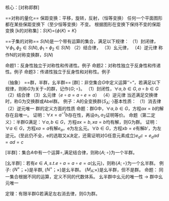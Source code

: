 核心：[对称即群]

==对称的量化==
保距变换：平移，旋转，反射，（恒等变换）
任何一个平面图形都在某些保距变换下（至少恒等变换）不变。
根据图形在变换下保持不变的保距变换
[k的对称集]：$S(K)$={$\phi(K)=K$}

==子集的对称==
$S(N)$是一个带有运算的集合，满足以下规律：
	（1）封闭律，$\forall \phi_{1},\phi_{2} \in S(N),\phi_{1} \circ \phi_{2} \in S(N)$
	（2）结合律，
	（3）幺元律，
	（4）逆元律
称作N的对称变换群，$S(N)$

命题1：反身性独立于对称性和传递性。例子
命题2：对称性独立于反身性和传递性。例子
命题3：传递性独立于反身性和对称性。例子

（抽象）
==群，半群，幺半群==
[群]：非空集合$G$中定义运算‘’$\circ$“，若满足以下规律，则称$G$为关于$\circ$的群，记作{$G;\circ$}。
	（1）封闭性，$\forall a,b \in G,a \circ b\in G$
	（2）结合律
	（3）幺元律（$e \circ a =a \circ e=a$）
	（4）逆元律
	当还满足交换律时，称G为交换群或Abel群。
	例子：A的全变换群{$S_{A};\cdot$}基本性质：
		（1）消去律
		（2）逆元唯一
	群的定义方面的性质
		命题：群G中，$\forall a,b \in G$，方程$ax=b$的解存在且唯一。
			证明：$\forall x=a^{-1}b$存在性，再设$a_{1},a_{2}$证明等价。
		命题（第二定义）：半群G满足：$\forall a,b \in G$，方程$ax=b,xa=b$均有解，则G为群。
			证明：$\forall a  \in G$，方程$xa=a$有解$e_{a}$，e为左幺元。$\forall b \in G$，方程$xb=e$有解$b'$，为左逆元。(至此仍不全，e的选取又a决定，还需证明对G任意元素成立)$e_{a}c=e_{a}ad=ad=c$
			
[半群]：集合$A$中有一个运算$\circ$,满足结合律，则称{$A;\circ$}为一个半群。

[幺半群]：若有$e \in A,s.t.  e\circ a=a \circ e=a$(幺元)，则称{$A;\circ$}为一个幺半群。
	例子:
		{$N^+$；+}是半群, {$N^+$；$\times$}是幺半群。
		{$M_{A}$;$\times$}是幺半群，但不是群。
	命题：
		同一集合根据不同的运算，定义不同的代数体系。
		幺半群中幺元的唯一性  $\to$ 群中幺元唯一


定理：有限半群G若满足左右消去律，则G为群。

